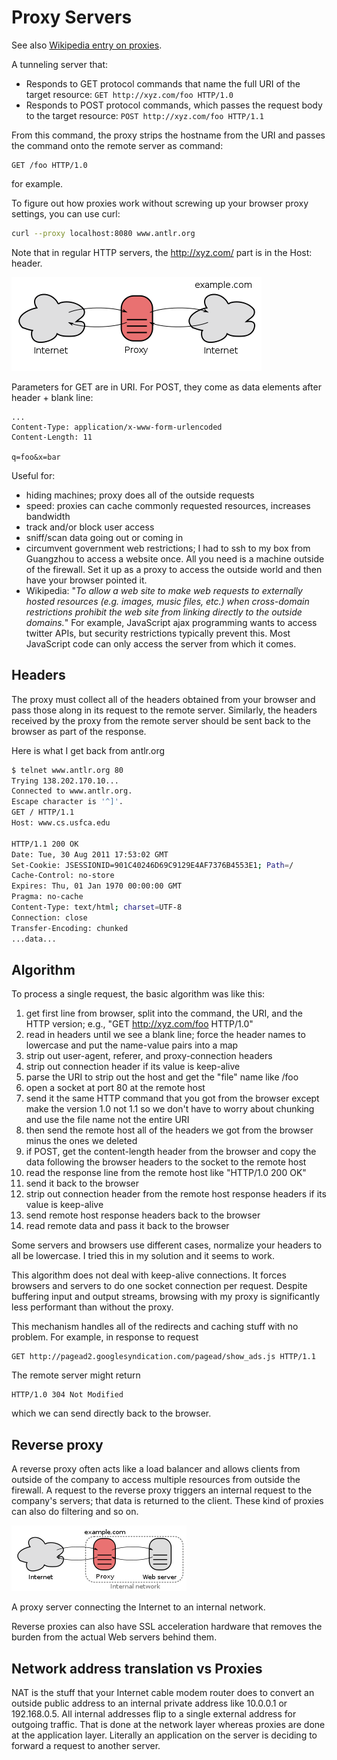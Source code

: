 Proxy Servers
=====

See also [Wikipedia entry on proxies](http://en.wikipedia.org/wiki/Proxy_server).

A tunneling server that:

* Responds to GET protocol commands that name the full URI of the target resource:
``GET http://xyz.com/foo HTTP/1.0``
* Responds to POST protocol commands, which passes the request body to the target resource:
``POST http://xyz.com/foo HTTP/1.1``

From this command, the proxy strips the hostname from the URI and passes the command onto the remote server as command:

```
GET /foo HTTP/1.0
```

for example.

To figure out how proxies work without screwing up your browser proxy settings, you can use curl:

```bash
curl --proxy localhost:8080 www.antlr.org
```

Note that in regular HTTP servers, the http://xyz.com/ part is in the Host: header.

![proxy](figures/h2g2bob.png)

Parameters for GET are in URI. For POST, they come as data elements after header + blank line:

```
...
Content-Type: application/x-www-form-urlencoded
Content-Length: 11

q=foo&x=bar
```

Useful for:

* hiding machines; proxy does all of the outside requests
* speed: proxies can cache commonly requested resources, increases bandwidth
* track and/or block user access
* sniff/scan data going out or coming in
* circumvent government web restrictions; I had to ssh to my box from Guangzhou to access a website once. All you need is a machine outside of the firewall. Set it up as a proxy to access the outside world and then have your browser pointed it.
* Wikipedia: "*To allow a web site to make web requests to externally hosted resources (e.g. images, music files, etc.) when cross-domain restrictions prohibit the web site from linking directly to the outside domains.*"   For example, JavaScript ajax programming wants to access twitter APIs, but security restrictions typically prevent this. Most JavaScript code can only access the server from which it comes.

## Headers

The proxy must collect all of the headers obtained from your browser and pass those along in its request to the remote server. Similarly, the headers received by the proxy from the remote server should be sent back to the browser as part of the response.

Here is what I get back from antlr.org

```bash
$ telnet www.antlr.org 80
Trying 138.202.170.10...
Connected to www.antlr.org.
Escape character is '^]'.
GET / HTTP/1.1
Host: www.cs.usfca.edu

HTTP/1.1 200 OK
Date: Tue, 30 Aug 2011 17:53:02 GMT
Set-Cookie: JSESSIONID=901C40246D69C9129E4AF7376B4553E1; Path=/
Cache-Control: no-store
Expires: Thu, 01 Jan 1970 00:00:00 GMT
Pragma: no-cache
Content-Type: text/html; charset=UTF-8
Connection: close
Transfer-Encoding: chunked
...data...
```

## Algorithm

To process a single request, the basic algorithm was like this:
1. get first line from browser, split into the command, the URI, and the HTTP version;
e.g., "GET http://xyz.com/foo HTTP/1.0"
1. read in headers until we see a blank line; force the header names to lowercase and put the name-value pairs into a map
1. strip out user-agent, referer, and proxy-connection headers
1. strip out connection header if its value is keep-alive
1. parse the URI to strip out the host and get the "file" name like /foo
1. open a socket at port 80 at the remote host
1. send it the same HTTP command that you got from the browser except make the version 1.0 not 1.1 so we don't have to worry about chunking and use the file name not the entire URI
1. then send the remote host all of the headers we got from the browser minus the ones we deleted
1. if POST, get the content-length header from the browser and copy the data following the browser headers to the socket to the remote host
1. read the response line from the remote host like "HTTP/1.0 200 OK"
1. send it back to the browser
1. strip out connection header from the remote host response headers if its value is keep-alive
1. send remote host response headers back to the browser
1. read remote data and pass it back to the browser

Some servers and browsers use different cases, normalize your headers to all be lowercase. I tried this in my solution and it seems to work.

This algorithm does not deal with keep-alive connections. It forces browsers and servers to do one socket connection per request. Despite buffering input and output streams, browsing with my proxy is significantly less performant than without the proxy.

This mechanism handles all of the redirects and caching stuff with no problem. For example, in response to request

```
GET http://pagead2.googlesyndication.com/pagead/show_ads.js HTTP/1.1
```

The remote server might return

```
HTTP/1.0 304 Not Modified
```

which we can send directly back to the browser.

## Reverse proxy

A reverse proxy often acts like a load balancer and allows clients from outside of the company to access multiple resources from outside the firewall. A request to the reverse proxy triggers an internal request to the company's servers; that data is returned to the client. These kind of proxies can also do filtering and so on.

![](figures/revproxy.png)

A proxy server connecting the Internet to an internal network.

Reverse proxies can also have SSL acceleration hardware that removes the burden from the actual Web servers behind them.

## Network address translation vs Proxies

NAT is the stuff that your Internet cable modem router does to convert an outside public address to an internal private address like 10.0.0.1 or 192.168.0.5. All internal addresses flip to a single external address for outgoing traffic. That is done at the network layer whereas proxies are done at the application layer. Literally an application on the server is deciding to forward a request to another server.
